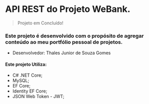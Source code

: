 # API REST do Projeto WeBank.

> Projeto em Concluído!

### Este projeto é desenvolvido com o propósito de agregar conteúdo ao meu portfólio pessoal de projetos.
- Desenvolvedor: Thales Junior de Souza Gomes

#### Este projeto Utiliza:

- C# .NET Core;
- MySQL;
- EF Core;
- Identity EF Core;
- JSON Web Token - JWT;


